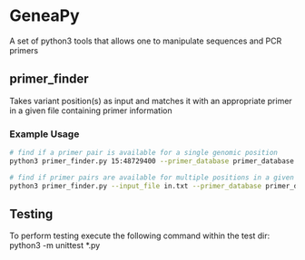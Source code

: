 # GeneaPy

A set of python3 tools that allows one to manipulate sequences and PCR primers 

## primer_finder
Takes variant position(s) as input and matches it with an appropriate primer in a given file containing primer information

### Example Usage
```bash
# find if a primer pair is available for a single genomic position
python3 primer_finder.py 15:48729400 --primer_database primer_database.txt

# find if primer pairs are available for multiple positions in a given input file and ouput to file
python3 primer_finder.py --input_file in.txt --primer_database primer_database.txt --output_file out.txt
```

## Testing
To perform testing execute the following command within the test dir:
  python3 -m unittest *.py
